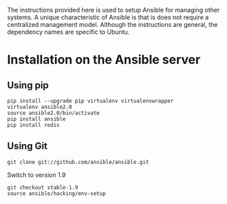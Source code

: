 The instructions provided here is used to setup Ansible for managing other systems. A unique characteristic of Ansible is that is does not require a centralized management model. Although the instructions are general, the dependency names are specific to Ubuntu.

# Installation on the Ansible server

## Using pip
```
pip install --upgrade pip virtualenv virtualenvwrapper
virtualenv ansible2.0
source ansible2.0/bin/activate
pip install ansible
pip install redis
```

## Using Git

```
git clone git://github.com/ansible/ansible.git
```

Switch to version 1.9

```
git checkout stable-1.9
source ansible/hacking/env-setup
```
